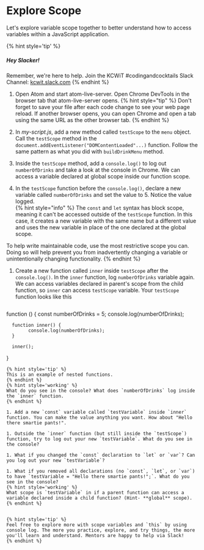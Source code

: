 # Explore Scope

Let's explore variable scope together to better understand how to access variables within a JavaScript application.

{% hint style='tip' %}
##### Hey Slacker!

Remember, we're here to help.
Join the KCWiT #codingandcocktails Slack Channel: [kcwit.slack.com](http://kcwit.slack.com)
{% endhint %}

1. Open Atom and start atom-live-server. Open Chrome DevTools in the browser tab that atom-live-server opens.
   {% hint style="tip" %}
Don't forget to save your file after each code change to see your web page reload. If another browser opens, you can open Chrome and open a tab using the same URL as the other browser tab.
   {% endhint %}

1. In _my-script.js_, add a new method called `testScope` to the `menu` object. Call the `testScope` method in the `document.addEventListener("DOMContentLoaded"...)` function. Follow the same pattern as what you did with `buildDrinkMenu` method.

1. Inside the `testScope` method, add a `console.log()` to log out `numberOfDrinks` and take a look at the console in Chrome. We can access a variable declared at global scope inside our function scope.

1. In the `testScope` function before the `console.log()`, declare a new variable called `numberOfDrinks` and set the value to 5. Notice the value logged.  
   {% hint style="info" %}
The `const` and `let` syntax has block scope, meaning it can't be accessed outside of the `testScope` function. In this case, it creates a new variable with the same name but a different value and uses the new variable in place of the one declared at the global scope.

To help write maintainable code, use the most restrictive scope you can. Doing so will help prevent you from inadvertently changing a variable or unintentionally changing functionality. 
   {% endhint %}

1. Create a new function called `inner` inside `testScope` after the `console.log()`. In the `inner` function, log `numberOfDrinks` variable again. We can access variables declared in parent's scope from the child function, so `inner` can access `testScope` variable. Your `testScope` function looks like this
   ```javascript
function () {
      const numberOfDrinks = 5;
      console.log(numberOfDrinks);

      function inner() {
            console.log(numberOfDrinks);
      }

      inner();
}
   ```
   {% hint style='tip' %}
This is an example of nested functions.
   {% endhint %}
   {% hint style='working' %}
What do you see in the console? What does `numberOfDrinks` log inside the `inner` function.
   {% endhint %}

1. Add a new `const` variable called `testVariable` inside `inner` function. You can make the value anything you want. How about "Hello there smartie pants!".

1. Outside the `inner` function (but still inside the `testScope`) function, try to log out your new `testVariable`. What do you see in the console?

1. What if you changed the `const` declaration to `let` or `var`? Can you log out your new `testVariable`?

1. What if you removed all declarations (no `const`, `let`, or `var`) to have `testVariable = "Hello there smartie pants!";`. What do you see in the console?
   {% hint style='working' %}
What scope is `testVariable` in if a parent function can access a variable declared inside a child function? (Hint- **global** scope).
   {% endhint %}


{% hint style='tip' %}
Feel free to explore more with scope variables and `this` by using console log. The more you practice, explore, and try things, the more you'll learn and understand. Mentors are happy to help via Slack!
{% endhint %}